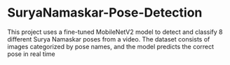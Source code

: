 # SuryaNamaskar-Pose-Detection
This project uses a fine-tuned MobileNetV2 model to detect and classify 8 different Surya Namaskar poses from a video. The dataset consists of images categorized by pose names, and the model predicts the correct pose in real time
